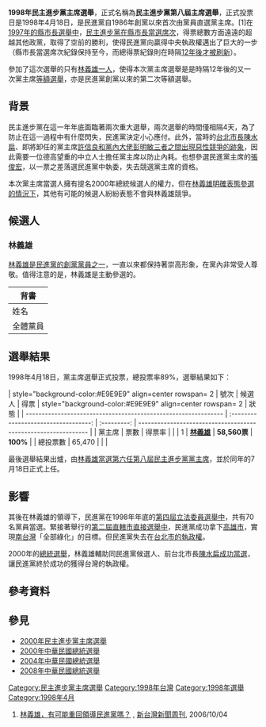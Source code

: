 **1998年民主進步黨主席選舉**，正式名稱為**民主進步黨第八屆主席選舉**，正式投票日是1998年4月18日，是民進黨自1986年創黨以來首次由黨員直選黨主席。\[1\]在[1997年的縣市長選舉中](../Page/1997年中華民國縣市長選舉.md "wikilink")，[民主進步黨在縣市長當選席次](../Page/民主進步黨.md "wikilink")，得票總數方面遠遠的超越其他政黨，取得了空前的勝利，使得民進黨向贏得中央執政權邁出了巨大的一步（縣市長當選席次紀錄保持至今，而總得票紀錄則在時隔[12年後才被刷新](../Page/2009年中華民國縣市長暨縣市議員選舉.md "wikilink")）。

參加了這次選舉的只有[林義雄一人](../Page/林義雄.md "wikilink")，使得本次黨主席選舉是是時隔12年後的又一次黨主席[等額選舉](../Page/等額選舉.md "wikilink")，亦是民進黨創黨以來的第二次等額選舉。

## 背景

民主進步黨在這一年年底面臨著兩次重大選舉，兩次選舉的時間僅相隔4天，為了防止在這一過程中有什麼閃失，民進黨決定小心應付。此外，當時的[台北市長](../Page/台北市長.md "wikilink")[陳水扁](../Page/陳水扁.md "wikilink")、即將卸任的黨主席[許信良和黨內大佬](../Page/許信良.md "wikilink")[彭明敏三者之間出現惡性競爭的跡象](../Page/彭明敏.md "wikilink")，因此需要一位德高望重的中立人士擔任黨主席以防止內耗。也想參選民進黨主席的[張俊宏](../Page/張俊宏.md "wikilink")，以一票之差落選民進黨中執委，失去競選黨主席的資格。

本次黨主席當選人擁有提名2000年總統候選人的權力，但在[林義雄明確表態參選的情況下](../Page/林義雄.md "wikilink")，其他有可能的候選人紛紛表態不會與林義雄競爭。

## 候選人

### 林義雄

[林義雄是民進黨的創黨黨員之一](../Page/林義雄.md "wikilink")，一直以來都保持著崇高形象，在黨內非常受人尊敬。值得注意的是，林義雄是主動參選的。

| 背書   |
| ---- |
| 姓名   |
| 全體黨員 |

## 選舉結果

1998年4月18日，黨主席選舉正式投票，總投票率89%，選舉結果如下：

| style="background-color:\#E9E9E9" align=center rowspan= 2 | 號次 |                 候選人                  |     得票      | style="background-color:\#E9E9E9" align=center rowspan= 2 | 狀態 |
| -------------------------------------------------------------- | :----------------------------------: | :---------: | -------------------------------------------------------------- |
| 黨主席                                                            |                  票數                  |     得票率     |                                                                |
| 1                                                              | **[林義雄](../Page/林義雄.md "wikilink")** | **58,560票** | **100%**                                                       |
| 總投票數                                                           |                65,470                |             |                                                                |

最後選舉結果出爐，由[林義雄當選第六任第八屆](../Page/林義雄.md "wikilink")[民主進步黨黨主席](../Page/民主進步黨.md "wikilink")，並於同年的7月18日正式上任。

## 影響

其後在林義雄的領導下，民進黨在1998年年底的[第四屆立法委員選舉中](../Page/1998年中華民國立法委員選舉.md "wikilink")，共有70名黨員當選。緊接著舉行的[第二屆直轄市直接選舉中](../Page/1998年中華民國直轄市市長暨市議員選舉.md "wikilink")，民進黨成功拿下[高雄市](../Page/高雄市.md "wikilink")，實現[南台灣](../Page/南台灣.md "wikilink")「全部綠化」的目標。但民進黨失去在[台北市的執政權](../Page/台北市.md "wikilink")。

2000年的[總統選舉](../Page/2000年中華民國總統選舉.md "wikilink")，林義雄輔助同民進黨候選人、前台北市長[陳水扁成功當選](../Page/陳水扁.md "wikilink")，讓民進黨終於成功的獲得台灣的執政權。

## 參考資料

## 參見

  - [2000年民主進步黨主席選舉](../Page/2000年民主進步黨主席選舉.md "wikilink")
  - [2000年中華民國總統選舉](../Page/2000年中華民國總統選舉.md "wikilink")
  - [2004年中華民國總統選舉](../Page/2004年中華民國總統選舉.md "wikilink")
  - [2008年中華民國總統選舉](../Page/2008年中華民國總統選舉.md "wikilink")

[Category:民主進步黨主席選舉](https://zh.wikipedia.org/wiki/Category:民主進步黨主席選舉 "wikilink")
[Category:1998年台灣](https://zh.wikipedia.org/wiki/Category:1998年台灣 "wikilink")
[Category:1998年選舉](https://zh.wikipedia.org/wiki/Category:1998年選舉 "wikilink")
[Category:1998年4月](https://zh.wikipedia.org/wiki/Category:1998年4月 "wikilink")

1.  [林義雄，有可能重回領導民進黨嗎？](http://www.newtaiwan.com.tw/bulletinview.jsp?bulletinid=64129)
    , [新台灣新聞周刊](../Page/新台灣新聞周刊.md "wikilink"), 2006/10/04